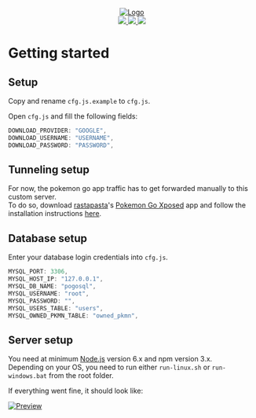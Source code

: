 <p align="center">
    <a href="#">
    <img alt="Logo" src="http://i.imgur.com/tbFKiVo.jpg">
    </a>
<br>
<a href="#">
  <img src="https://img.shields.io/badge/Pokemon%20GO-0.33.0-blue.svg?style=flat-square" />
</a>
<a href="https://discord.gg/gu8ZUJp">
  <img src="https://img.shields.io/badge/Discord-Join%20Chat%20%E2%86%92-738bd7.svg?style=flat-square" />
</a>
<a href="#">
  <img src="https://img.shields.io/badge/Stability-Experimental-orange.svg?style=flat-square" />
</a>
</p>

# Getting started

## Setup

Copy and rename ``cfg.js.example`` to ``cfg.js``.

Open ``cfg.js`` and fill the following fields:

````js
DOWNLOAD_PROVIDER: "GOOGLE",
DOWNLOAD_USERNAME: "USERNAME",
DOWNLOAD_PASSWORD: "PASSWORD",
````

## Tunneling setup
For now, the pokemon go app traffic has to get forwarded manually to this custom server.          
To do so, download [rastapasta](https://github.com/rastapasta)'s [Pokemon Go Xposed](https://github.com/rastapasta/pokemon-go-xposed/releases) app and follow the installation instructions [here](https://github.com/rastapasta/pokemon-go-xposed#how-to-use-it).

## Database setup

Enter your database login credentials into ``cfg.js``.

````js
MYSQL_PORT: 3306,
MYSQL_HOST_IP: "127.0.0.1",
MYSQL_DB_NAME: "pogosql",
MYSQL_USERNAME: "root",
MYSQL_PASSWORD: "",
MYSQL_USERS_TABLE: "users",
MYSQL_OWNED_PKMN_TABLE: "owned_pkmn",
````

## Server setup

You need at minimum [Node.js](https://nodejs.org/en/) version 6.x and npm version 3.x.          
Depending on your OS, you need to run either ``run-linux.sh`` or ``run-windows.bat`` from the root folder.

If everything went fine, it should look like:

<a href="#">
    <img alt="Preview" src="http://image.prntscr.com/image/6ce92058147b4067b8027c42258a198c.png">
    </a>

